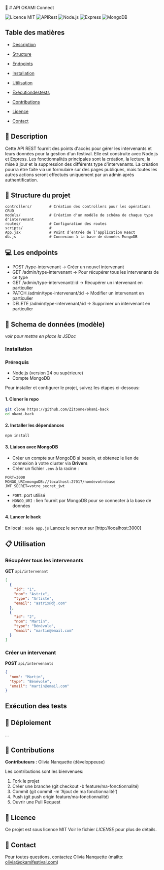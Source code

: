 🥳 # API OKAMI Connect

![Licence MIT](https://img.shields.io/badge/Licence-MIT-yellow.svg)
![APIRest](https://img.shields.io/badge/APIRest-pink)
![Node.js](https://img.shields.io/badge/Node.js-purple)
![Express](https://img.shields.io/badge/Express-lightblue)
![MongoDB](https://img.shields.io/badge/MongoDB-green)

## Table des matières

- [Description](#description)
- [Structure](#Structureduprojet)
- [Endpoints](#endpoints)

- [Installation](#installation)
- [Utilisation](#utilisation)
- [Exécutiondestests](#executiondestests)
- [Contributions](#contributions)
- [Licence](#licence)
- [Contact](#contact)

## 📝 Description

Cette API REST fournit des points d'accès pour gérer les intervenants et leurs données pour la gestion d'un festival. Elle est construite avec Node.js et Express.
Les fonctionnalités principales sont la création, la lecture, la mise à jour et la suppression des différents type d'intervenants.
La création pourra être faite via un formulaire sur des pages publiques, mais toutes les autres actions seront effectués uniquement par un admin aprés authentification.

## 📂 Structure du projet

```
controllers/        # Création des controllers pour les opérations CRUD
models/             # Création d'un modèle de schéma de chaque type d'intervenant
routes/             # Configuration des routes
scripts/            #
App.jsx             # Point d’entrée de l’application React
db.js               # Connexion à la base de données MongoDB
```

## 💻 Les endpoints

* POST        /type-intervenant → Créer un nouvel intervenant
* GET         /admin/type-intervenant → Pour récupérer tous les intervenants de ce type
* GET         /admin/type-intervenant/:id → Récupérer un intervenant en particulier
* PATCH       /admin/type-intervenant/:id → Modifier un intervenant en particulier
* DELETE      /admin/type-intervenant/:id → Supprimer un intervenant en particulier

## 🔖 Schema de données (modèle)

_voir pour mettre en place la JSDoc_

### Installation

### Prérequis

- Node.js (version 24 ou supérieure)
- Compte MongoDB

Pour installer et configurer le projet, suivez les étapes ci-dessous:

#### 1. Cloner le repo
```bash
git clone https://github.com/Zitoone/okami-back
cd okami-back
```

#### 2. Installer les dépendances
```bash
npm install
```

#### 3. Liaison avec MongoDB
- Créer un compte sur MongoDB si besoin, et obtenez le lien de connexion à votre cluster via **Drivers**
- Créer un fichier `.env` à la racine :
```env
PORT=3000
MONGO_URI=mongoDB://localhost:27017/nomdevotrebase
JWT_SECRET=votre_secret_jwt
```
* `PORT`: port utilisé
* `MONGO_URI` : lien fournit par MongoDB pour se connecter à la base de données

#### 4. Lancer le back
En local : `node app.js`
Lancez le serveur sur [http://localhost:3000]

## 📋 Utilisation

### Récupérer tous les intervenants
**GET** `api/intervenant`
```json
[
  {
    "id": "1",
    "nom": "Astrix",
    "type": "Artiste",
    "email": "astrix@dj.com"
  },
  {
    "id": "2",
    "nom": "Martin",
    "type": "Bénévole",
    "email": "martin@email.com"
  }
]
```

### Créer un intervenant
**POST** `api/intervenants`

```json
{
  "nom": "Martin",
  "type": "Bénévole",
  "email": "martin@email.com"
}
```

## Exécution des tests

<!-- ```bash
npm test
``` -->

## 🚀 Déploiement

...

## 🤝 Contributions

**Contributeurs :** Olivia Nanquette (développeuse)

Les contributions sont les bienvenues: 

1. Fork le projet
2. Créer une branche (git checkout -b feature/ma-fonctionnalité)
3. Commit (git commit -m 'Ajout de ma fonctionnalité')
4. Push (git push origin feature/ma-fonctionnalité)
5. Ouvrir une Pull Request


## 📝 Licence

Ce projet est sous licence MIT Voir le fichier _LICENSE_ pour plus de détails.

## 🦄 Contact

Pour toutes questions, contactez Olivia Nanquette (mailto: olivia@okamifestival.com)

